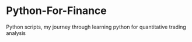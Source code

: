 # Python-For-Finance
Python scripts, my journey through learning python for quantitative trading analysis 
